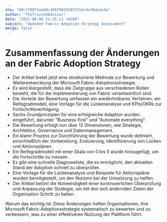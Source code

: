 ```yaml
---
sha: "60cf29073ae68c3897982558737e4c9e30da1e4a"
author: "TheTrustedAdvisor"
date: "2025-08-08 21:35:21 +0200"
subject: "Updated Fabric Adoption Strategy Assessment"
merge: false
---
```


# Zusammenfassung der Änderungen an der Fabric Adoption Strategy

- Der Artikel bietet jetzt eine strukturierte Methode zur Bewertung und Weiterentwicklung der Microsoft Fabric-Adoptionsstrategie.
- Es wird klargestellt, dass die Zielgruppe aus verschiedenen Rollen besteht, die für die Implementierung von Fabric verantwortlich sind.
- Die Vorteile der Bewertung umfassen ein wiederholbares Verfahren, ein Reifegradmodell, eine Vorlage für die Lückenanalyse und KPIs/OKRs zur Fortschrittsverfolgung.
- Sechs Grundprinzipien für eine erfolgreiche Adaption wurden eingeführt, darunter "Business-first" und "Automate everything".
- Die Bewertung erfolgt nun über 12 Dimensionen, wie Strategie, Architektur, Governance und Datenmanagement.
- Ein klarer Prozess zur Durchführung der Bewertung wurde definiert, einschließlich der Vorbereitung, Evaluierung, Identifizierung von Lücken und Aktionsplänen.
- Ein Reifegradmodell mit einer Skala von 0 bis 5 wurde hinzugefügt, um die Fortschritte zu messen.
- Es gibt eine schnelle Diagnoseliste, die es ermöglicht, den aktuellen Stand der Adoption schnell zu überprüfen.
- Eine Vorlage für die Lückenanalyse und Beispiele für Aktionspläne wurden bereitgestellt, um den Nutzern bei der Umsetzung zu helfen.
- Der Artikel betont die Notwendigkeit einer kontinuierlichen Überprüfung und Anpassung der Strategie, um mit den sich ändernden Zielen der Organisation Schritt zu halten.

Warum das wichtig ist: Diese Änderungen helfen Organisationen, ihre Microsoft Fabric-Adoptionsstrategie systematisch zu bewerten und zu verbessern, was zu einer effektiveren Nutzung der Plattform führt.

